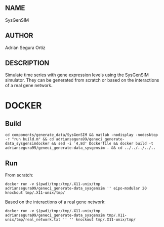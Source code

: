 ## NAME

SysGenSIM

## AUTHOR

Adrián Segura Ortiz

## DESCRIPTION

Simulate time series with gene expression levels using the SysGenSIM simulator. They can be generated from scratch or based on the interactions of a real gene network.

# DOCKER

## Build

```
cd components/generate_data/SysGenSIM && matlab -nodisplay -nodesktop -r "run build.m" && cd adriansegura99/geneci_generate-data_sysgensimdocker && sed -i '4,8d' Dockerfile && docker build -t adriansegura99/geneci_generate-data_sysgensim . && cd ../../../../..
```

## Run

From scratch:

```
docker run -v $(pwd)/tmp:/tmp/.X11-unix/tmp adriansegura99/geneci_generate-data_sysgensim '' eipo-modular 20 knockout tmp/.X11-unix/tmp/
```

Based on the interactions of a real gene network:

```
docker run -v $(pwd)/tmp:/tmp/.X11-unix/tmp adriansegura99/geneci_generate-data_sysgensim tmp/.X11-unix/tmp/real_network.txt '' '' knockout tmp/.X11-unix/tmp/
```
